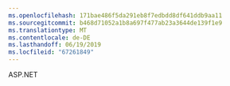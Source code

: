 ```yaml
---
ms.openlocfilehash: 171bae486f5da291eb8f7edbdd8df641ddb9aa11
ms.sourcegitcommit: b468d71052a1b8a697f477ab23a3644de139f1e9
ms.translationtype: MT
ms.contentlocale: de-DE
ms.lasthandoff: 06/19/2019
ms.locfileid: "67261849"
---
```

ASP.NET